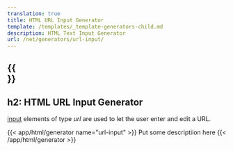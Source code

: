 ```yaml
---
translation: true
title: HTML URL Input Generator
template: /templates/_template-generators-child.md
description: HTML Text Input Generator
url: /net/generators/url-input/
---
```


{{<section overview>}}
---
h2: HTML URL Input Generator
---

[input](https://html.spec.whatwg.org/multipage/input.html#the-input-element) elements of type *url* are used to let the user enter and edit a URL.

{{< app/html/generator name="url-input" >}}
Put some descriptiion here
{{< /app/html/generator >}}